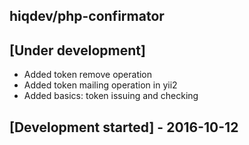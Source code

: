 hiqdev/php-confirmator
----------------------

## [Under development]

- Added token remove operation
- Added token mailing operation in yii2
- Added basics: token issuing and checking

## [Development started] - 2016-10-12
